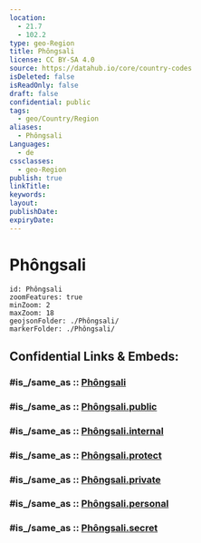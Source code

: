 ```yaml
---
location:
  - 21.7
  - 102.2
type: geo-Region
title: Phôngsali
license: CC BY-SA 4.0
source: https://datahub.io/core/country-codes
isDeleted: false
isReadOnly: false
draft: false
confidential: public
tags:
  - geo/Country/Region
aliases:
  - Phôngsali
Languages:
  - de
cssclasses:
  - geo-Region
publish: true
linkTitle:
keywords:
layout:
publishDate:
expiryDate:
---
```


# Phôngsali

```leaflet
id: Phôngsali
zoomFeatures: true 
minZoom: 2 
maxZoom: 18
geojsonFolder: ./Phôngsali/
markerFolder: ./Phôngsali/
```


## Confidential Links & Embeds: 

### #is_/same_as :: [Phôngsali](/_Standards/Earth/Continent/Asia/Asia~South~East/Laos/Provinces~Laos/Phôngsali.md) 

### #is_/same_as :: [Phôngsali.public](/_public/Earth/Continent/Asia/Asia~South~East/Laos/Provinces~Laos/Phôngsali.public.md) 

### #is_/same_as :: [Phôngsali.internal](/_internal/Earth/Continent/Asia/Asia~South~East/Laos/Provinces~Laos/Phôngsali.internal.md) 

### #is_/same_as :: [Phôngsali.protect](/_protect/Earth/Continent/Asia/Asia~South~East/Laos/Provinces~Laos/Phôngsali.protect.md) 

### #is_/same_as :: [Phôngsali.private](/_private/Earth/Continent/Asia/Asia~South~East/Laos/Provinces~Laos/Phôngsali.private.md) 

### #is_/same_as :: [Phôngsali.personal](/_personal/Earth/Continent/Asia/Asia~South~East/Laos/Provinces~Laos/Phôngsali.personal.md) 

### #is_/same_as :: [Phôngsali.secret](/_secret/Earth/Continent/Asia/Asia~South~East/Laos/Provinces~Laos/Phôngsali.secret.md)

